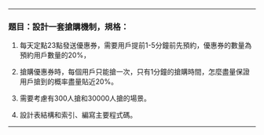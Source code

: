 
---
### 題目：設計一套搶購機制，規格：

1. 每天定點23點發送優惠券，需要用戶提前1-5分鐘前先預約，優惠券的數量為預約用戶數量的20%，

2. 搶購優惠券時，每個用戶只能搶一次，只有1分鐘的搶購時間，怎麼盡量保證用戶搶到的概率盡量貼近20%。

3. 需要考慮有300人搶和30000人搶的場景。

4. 設計表結構和索引、編寫主要程式碼。

---

